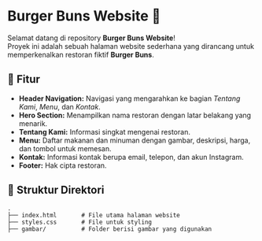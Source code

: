 # Burger Buns Website 🍔

Selamat datang di repository **Burger Buns Website**!  
Proyek ini adalah sebuah halaman website sederhana yang dirancang untuk memperkenalkan restoran fiktif **Burger Buns**. 

## 📝 Fitur
- **Header Navigation:** Navigasi yang mengarahkan ke bagian *Tentang Kami*, *Menu*, dan *Kontak*.
- **Hero Section:** Menampilkan nama restoran dengan latar belakang yang menarik.
- **Tentang Kami:** Informasi singkat mengenai restoran.
- **Menu:** Daftar makanan dan minuman dengan gambar, deskripsi, harga, dan tombol untuk memesan.
- **Kontak:** Informasi kontak berupa email, telepon, dan akun Instagram.
- **Footer:** Hak cipta restoran.

## 📂 Struktur Direktori
```plaintext
.
├── index.html       # File utama halaman website
├── styles.css       # File untuk styling
├── gambar/          # Folder berisi gambar yang digunakan
